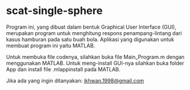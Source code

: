 # scat-single-sphere
Program ini, yang dibuat dalam bentuk Graphical User Interface (GUI), merupakan program untuk menghitung respons penampang-lintang dari kasus hamburan pada satu buah bola. Aplikasi yang digunakan untuk membuat program ini yaitu MATLAB.

Untuk membuka file codenya, silahkan buka file Main_Program.m dengan menggunakan MATLAB. Untuk meng-install GUI-nya silahkan buka folder App dan install file .mlappinstall pada MATLAB.

Jika ada yang ingin ditanyakan: ikhwan.1998@gmail.com
